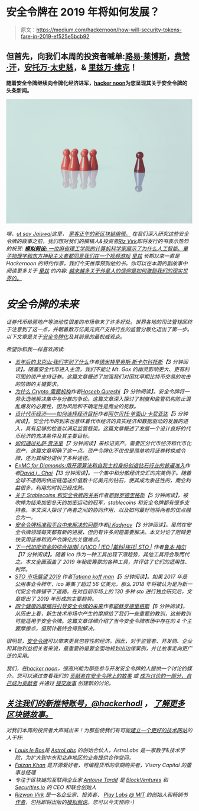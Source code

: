 # 安全令牌在 2019 年将如何发展？

> 原文：<https://medium.com/hackernoon/how-will-security-tokens-fare-in-2019-ef525e5bcb92>

## 但首先，向我们本周的投资者喊单:[路易·莱博斯](https://www.linkedin.com/in/louisl/)，[费赞·汗](https://www.linkedin.com/in/faizanjkhan/)，[安托万·太史慈](https://twitter.com/antoinetardif)，& [里兹万·维克](https://www.zenentrepreneur.com/)！

**随着安全令牌继续向令牌化经济进军，**[**hacker noon**](http://hackernoon.com)**为您呈现其关于安全令牌的头条新闻。**

![](img/45a5af1eb725c658ae659d7ee9a94f53.png)

*嘿，*[*ut sav Jaiswal*](https://hackernoon.com/@utsavjaiswal1)*这里，* [*黑客正午的新区块链编辑。*](https://hackernoon.com/meet-the-new-hacker-noon-editors-b37508a3e771) *在我们深入研究这些安全令牌的故事之前，我们想对我们的撰稿人&投资者*[*Riz Virk*](https://hackernoon.com/@rizstanford)*即将发行的书表示热烈的祝贺:* [***模拟假设:*** *一位麻省理工学院的计算机科学家展示了为什么人工智能、量子物理学和东方神秘主义者都同意我们在一个视频游戏*](https://amzn.to/2HfGTA9) *[*里兹*](https://hackernoon.com/@rizstanford) *长期以来一直是 Hackernoon 的特约作家，我们今天推荐预购他的书。你可以在本周的副故事中阅读更多关于* [*里兹*](https://hackernoon.com/@rizstanford) *的内容:* [*越来越多关于外星人的信仰是如何激励我们的现实世界的。*](https://www.vice.com/en_us/article/a3b4qb/how-the-increasing-belief-in-extraterrestrials-inspires-our-real-world-v26n1)*

# *安全令牌的未来*

*证券代币给房地产等流动性很差的市场带来了许多好处。世界各地的司法管辖区终于注意到了这一点，并朝着数万亿美元资产支持行业的监管分散化迈出了第一步。以下文章是关于[安全令牌化](https://hackernoon.com/tagged/security-token)及其前景的最权威观点。*

*希望你和我一样喜欢阅读:*

*   *[五年后的戈克山:我们学到了什么](https://hackernoon.com/mt-gox-five-years-later-what-have-we-learned-bfcc22645a19)作者[德米特里奥斯·斯卡尔科托斯](https://hackernoon.com/@demetrios_94675)【3 分钟阅读】。随着安全代币进入主流，我们不能让 Mt. Gox 的幽灵影响更大、更有利可图的资产支持证券。这篇文章概述了加强我们对困扰早期比特币交易的攻击的防御的关键要求。*
*   *[为什么 Crypto 需要机构](https://hackernoon.com/why-crypto-needs-institutions-f089410e2506)作者[Haseeb Qureshi](https://hackernoon.com/@hosseeb)【9 分钟阅读】。安全令牌将一劳永逸地解决集中与分散的争论。这篇文章深入探讨了制度和监管机构防止混乱爆发的必要性，因为风险和不确定性是商业的死敌。*
*   *[设计代币经济——如何选择经济目标](https://hackernoon.com/designing-a-token-economy-how-to-choose-an-economic-goal-224b2643576a)作者[阿尔贝托·单面山·卡尼亚达](https://hackernoon.com/@albertocuestacanada)【5 分钟阅读】。安全代币的到来也意味着代币经济的真实经济和数据驱动的发展的进入，具有足够的检查以满足监管框架。这篇文章概述了发展一个设计良好的代币经济的先决条件及其主要目标。*
*   *[如何通过](https://hackernoon.com/tokenizing-assets-for-dummies-20cb7ccccbb)[礼萨·贾法里](https://hackernoon.com/@RezaJafery)【7 分钟阅读】来标记资产。需要区分代币经济和代币化资产，这篇文章明确了这一点。资产令牌化不仅仅是简单地将证券转换成令牌，还为其细分提供了多种途径。*
*   *[E=MC for Diamonds:用开源算法和自我主权身份创造钻石行业的普遍准入](https://hackernoon.com/e-mc%C2%B2-for-diamonds-creating-universal-access-to-the-diamond-industry-with-open-sourced-algorithms-559707388f12)作者[David j . Choi](https://hackernoon.com/@daviddecentralized)【13 分钟阅读】。一个集中和分散经济交汇的完美例子。随着全球不透明的供应链运送价值数十亿美元的钻石，使其成为象征性的，商业利益很多，利用的时机已经成熟。*
*   *[关于 Stablecoins 和安全令牌的关系](https://hackernoon.com/about-the-relationship-between-stablecoins-and-security-tokens-a26e43f15d9a)作者[耶稣罗德里格斯](https://hackernoon.com/@jrodthoughts)【5 分钟阅读】。被吹捧为结束加密冬天的加密运动的冠军，stablecoins 和安全令牌都有很多支持者。本文深入探讨了两者之间的协同作用，以及如何最好地将两者的优点融合为一。*
*   *[安全令牌标准和平台中未解决的问题](https://hackernoon.com/unresolved-issues-in-security-token-standards-and-platforms-c9f6fe231947)作者[Il Kadyrov](https://hackernoon.com/@ilkadyrov)【3 分钟阅读】。虽然在安全令牌领域每天都有新的进展，但仍有许多问题需要解决。本文讨论了阻碍更快采用证券和资产令牌化的关键难点。*
*   *[下一代加密资金的综合指南| (V)ICO | IEO |戴科|埃托| STO |](https://hackernoon.com/a-comprehensive-guide-to-the-next-generation-of-crypto-funding-v-ico-ieo-daico-eto-sto-939909782da6) 作者[鲁本·梅尔](https://hackernoon.com/@ruben.merre)【17 分钟阅读】。随着 ico 作为一种工具出现下滑趋势，其他工具将会取而代之。本文全面涵盖了 2019 年秘密筹款的各种工具，并评估了它们的适用性、利弊。*
*   *[STO 市场展望 2019](https://hackernoon.com/sto-market-outlook-2019-8d504732854a) 作者[Tatiana koff man](https://hackernoon.com/@tatianakoffman)【5 分钟阅读】。如果 2017 年是公用事业令牌年，ico 筹集了超过 56 亿美元，那么 2018 年将被认为是为新一代安全令牌铺平了道路。在对目前市场上的 130 多种 sto 进行独立研究后，文章提出了 2019 年形成的主要趋势。*
*   *[四个健康的摩擦将引导安全令牌的未来](https://hackernoon.com/four-healthy-frictions-that-will-guide-the-future-of-security-tokens-2387c15affb4)作者[耶稣罗德里格斯](https://hackernoon.com/@jrodthoughts)【6 分钟阅读】。从历史上看，新生技术市场中产生的摩擦给了我们一些重要的教训，这些教训可能适用于安全令牌。这篇文章详细介绍了当今安全令牌市场中存在的 4 个主要摩擦点，但预计最终会得到解决。*

*很明显，[安全令牌](https://hackernoon.com/tagged/security-token)可以带来更具包容性的经济。因此，对于监管者、开发商、企业和其他利益相关者来说，最重要的是要全面地规划出边缘案例，并让故事走向更广泛的采用。*

**我们，在*[*hacker noon*](http://hackernoon.com)*，很高兴能为那些参与开发安全令牌的人提供一个讨论的媒介。您可以通过查看我们的* [*贡献者在安全令牌上的故事*](https://hackernoon.com/security-tokens/home) *或* [*成为讨论的一部分，自己成为贡献者*](https://contribute.hackernoon.com) *并通过* [*提交故事*](https://contribute.hackernoon.com) *创建新的讨论。**

## *[**关注我们的新推特账号，@hackerhodl**](https://twitter.com/hackerhodl) **，** [**了解更多区块链故事。**](https://twitter.com/hackerhodl)*

*对我们本周的投资者大声喊出来！为那些使我们有可能[建立一个更好的技术网站](http://startengine.com/hackernoon)的人干杯:*

*   *[Louis le Bos](https://www.linkedin.com/in/louisl/)是 [AstroLabs](http://www.astrolabs.com/) 的创始合伙人，AstroLabs 是一家数字&技术学院，为扩大到中东和北非地区的业务提供合作空间，*
*   *[Faizan Khan](https://www.linkedin.com/in/faizanjkhan/) 是开源爱好者，可编程货币的早期购买者，Visary Capital 的董事总经理*
*   *专注于区块链的互联网企业家 [Antoine Tardif](https://www.linkedin.com/in/antoine-tardif/) 是 [BlockVentures](https://www.blockventures.com/) 和 [Securities.io](https://www.securities.io/) 的 CEO 和联合创始人*
*   *[Rizwan Virk](https://www.amazon.com/Rizwan-Virk/e/B00J1MY54K) 是一名企业家、投资者、 [Play Labs @ MIT](http://www.playlabs.tv/) 的创始人和畅销书[作者](https://www.zenentrepreneur.com/)，包括即将出版的[模拟假说](https://www.amazon.com/dp/B07M81F1KG)。您可以今天预购:-)*